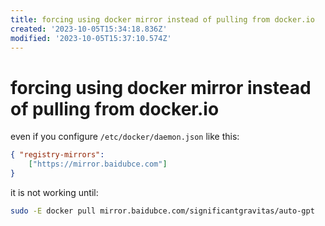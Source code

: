 ```yaml
---
title: forcing using docker mirror instead of pulling from docker.io
created: '2023-10-05T15:34:18.836Z'
modified: '2023-10-05T15:37:10.574Z'
---
```


# forcing using docker mirror instead of pulling from docker.io

even if you configure `/etc/docker/daemon.json` like this:

```json
{ "registry-mirrors": 
	["https://mirror.baidubce.com"]
}
```

it is not working until:

```bash
sudo -E docker pull mirror.baidubce.com/significantgravitas/auto-gpt
```
